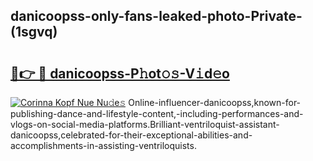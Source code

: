 ## danicoopss-only-fans​-leaked-photo​-Private-(1sgvq)


# <h2><a href="https://mediaupload.pro?title=danicoopss&ref=git">🔗👉 🔴 danicoopss-P𝚑ot𝚘𝚜-V𝚒d𝚎o</a></h2>

[![Corinna Kopf Nue Nu𝚍e𝚜](https://i.imgur.com/0qMVB7G.gif)](https://mediaupload.pro?title=danicoopss&ref=git)
Online-influencer-danicoopss,known-for-publishing-dance-and-lifestyle-content,-including-performances-and-vlogs-on-social-media-platforms.Brilliant-ventriloquist-assistant-danicoopss,celebrated-for-their-exceptional-abilities-and-accomplishments-in-assisting-ventriloquists.  